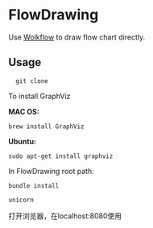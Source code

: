 # FlowDrawing

Use [Wolkflow](https://github.com/geekq/workflow "Wolkflow") to draw flow chart directly.

## Usage

```
  git clone
```

To install GraphViz

__MAC OS:__

```
brew install GraphViz
```

__Ubuntu:__

```
sudo apt-get install graphviz
```

In FlowDrawing root path:

```
bundle install

unicorn
```

打开浏览器，在localhost:8080使用

